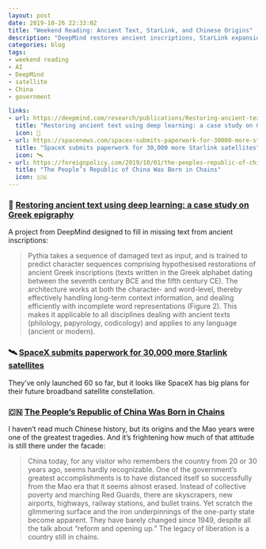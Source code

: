 ```yaml
---
layout: post
date: 2019-10-26 22:33:02
title: "Weekend Reading: Ancient Text, StarLink, and Chinese Origins"
description: "DeepMind restores ancient inscriptions, StarLink expansion, and the origins of Chinese government"
categories: blog
tags:
- weekend reading
- AI
- DeepMind
- satellite
- China
- government

links:
- url: https://deepmind.com/research/publications/Restoring-ancient-text-using-deep-learning-a-case-study-on-Greek-epigraphy
  title: "Restoring ancient text using deep learning: a case study on Greek epigraphy"
  icon: 📜
- url: https://spacenews.com/spacex-submits-paperwork-for-30000-more-starlink-satellites/
  title: "SpaceX submits paperwork for 30,000 more Starlink satellites"
  icon: 🛰
- url: https://foreignpolicy.com/2019/10/01/the-peoples-republic-of-china-was-born-in-chains/
  title: "The People’s Republic of China Was Born in Chains"
  icon: 🇨🇳
---
```


### 📜 [Restoring ancient text using deep learning: a case study on Greek epigraphy](https://deepmind.com/research/publications/Restoring-ancient-text-using-deep-learning-a-case-study-on-Greek-epigraphy "Restoring ancient text using deep learning")

A project from DeepMind designed to fill in missing text from ancient inscriptions:

> Pythia takes a sequence of damaged text as input, and is trained to predict character sequences comprising hypothesised restorations of ancient Greek inscriptions (texts written in the Greek alphabet dating between the seventh century BCE and the fifth century CE). The architecture works at both the character- and word-level, thereby effectively handling long-term context information, and dealing efficiently with incomplete word representations (Figure 2). This makes it applicable to all disciplines dealing with ancient texts (philology, papyrology, codicology) and applies to any language (ancient or modern).

### 🛰 [SpaceX submits paperwork for 30,000 more Starlink satellites](https://spacenews.com/spacex-submits-paperwork-for-30000-more-starlink-satellites/ "SpaceX submits paperwork for 30,000 more Starlink satellites")

They’ve only launched 60 so far, but it looks like SpaceX has big plans for their future broadband satellite constellation.

### 🇨🇳 [The People’s Republic of China Was Born in Chains](https://foreignpolicy.com/2019/10/01/the-peoples-republic-of-china-was-born-in-chains/ "The People’s Republic of China Was Born in Chains")

I haven’t read much Chinese history, but its origins and the Mao years were one of the greatest tragedies. And it’s frightening how much of that attitude is still there under the facade:

> China today, for any visitor who remembers the country from 20 or 30 years ago, seems hardly recognizable. One of the government’s greatest accomplishments is to have distanced itself so successfully from the Mao era that it seems almost erased. Instead of collective poverty and marching Red Guards, there are skyscrapers, new airports, highways, railway stations, and bullet trains. Yet scratch the glimmering surface and the iron underpinnings of the one-party state become apparent. They have barely changed since 1949, despite all the talk about “reform and opening up.” The legacy of liberation is a country still in chains.
